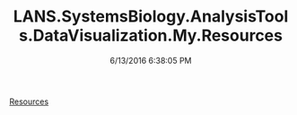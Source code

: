 ﻿---
title: LANS.SystemsBiology.AnalysisTools.DataVisualization.My.Resources
date: 6/13/2016 6:38:05 PM
---

[Resources](T-LANS.SystemsBiology.AnalysisTools.DataVisualization.My.Resources.Resources.html)
